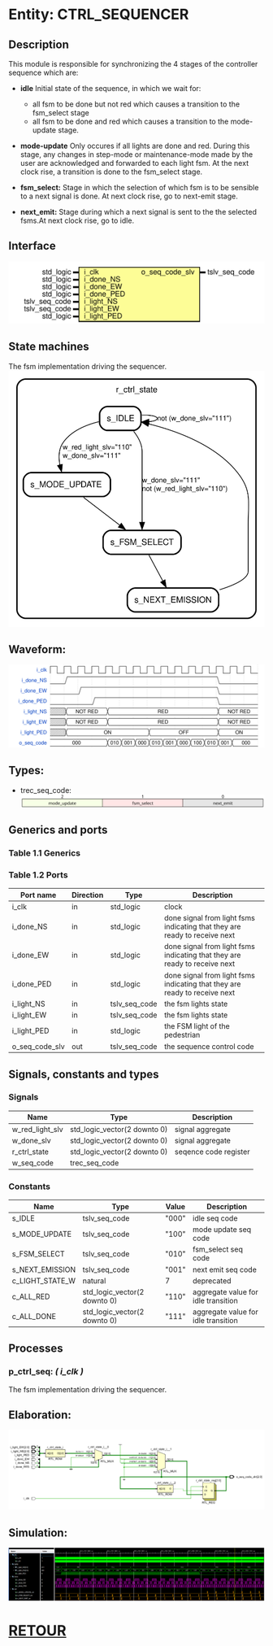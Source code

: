 &nbsp;&nbsp;

# Entity: CTRL_SEQUENCER
## Description
 This module is responsible for synchronizing the 4 stages of the controller sequence which are:
  * **idle**  Initial state of the sequence, in which we wait for:
	 - all fsm to be done but not red which causes a transition to the fsm_select stage
	 - all fsm to be done and red which causes a transition to the mode-update stage.
 
  * **mode-update**
 	Only occures if all lights are done and red. During this stage, any changes in step-mode or maintenance-mode made by the user are acknowledged and forwarded to each light fsm. At the next clock rise, a transition is done to the fsm_select stage.

  *  **fsm_select:**  Stage in which the selection of which fsm is to be sensible to a next signal is done. At next clock rise, go to next-emit stage.
  * **next_emit:** Stage during which a next signal is sent to the the selected fsms.At next clock rise, go to idle.
## Interface
![Diagram](media/CTRL_SEQUENCER.svg "Diagram")
## State machines
The fsm implementation driving the sequencer.
![Diagram_state_machine_0]( media/stm_CTRL_SEQUENCER_00.svg "Diagram")
## Waveform:
![alt text]( media/WF_CTRL_SEQUENCER.svg "title") 
## Types:
  - trec_seq_code:
    ![alt text](media/BF_TREC_SEQ_CODE.svg "title") 


 
## Generics and ports
### Table 1.1 Generics
### Table 1.2 Ports

| Port name      | Direction | Type          | Description                                                                 |
| -------------- | --------- | ------------- | --------------------------------------------------------------------------- |
| i_clk          | in        | std_logic     |  clock                                                                      |
| i_done_NS      | in        | std_logic     |  done signal from light fsms indicating that they are ready to receive next |
| i_done_EW      | in        | std_logic     |  done signal from light fsms indicating that they are ready to receive next |
| i_done_PED     | in        | std_logic     |  done signal from light fsms indicating that they are ready to receive next |
| i_light_NS     | in        | tslv_seq_code |  the fsm lights state                                                       |
| i_light_EW     | in        | tslv_seq_code |  the fsm lights state                                                       |
| i_light_PED    | in        | std_logic     |  the FSM light of the pedestrian                                            |
| o_seq_code_slv | out       | tslv_seq_code |  the sequence control code                                                  |

## Signals, constants and types
### Signals

| Name            | Type                         | Description            |
| --------------- | ---------------------------- | ---------------------- |
| w_red_light_slv | std_logic_vector(2 downto 0) |  signal aggregate      |
| w_done_slv      | std_logic_vector(2 downto 0) |  signal aggregate      |
| r_ctrl_state    | std_logic_vector(2 downto 0) |  seqence code register |
| w_seq_code      | trec_seq_code                |                        |

### Constants

| Name            | Type                         | Value  | Description                          |
| --------------- | ---------------------------- | ------ | ------------------------------------ |
| s_IDLE          | tslv_seq_code                |  "000" |  idle seq code                       |
| s_MODE_UPDATE   | tslv_seq_code                |  "100" |  mode update seq code                |
| s_FSM_SELECT    | tslv_seq_code                |  "010" |  fsm_select seq code                 |
| s_NEXT_EMISSION | tslv_seq_code                |  "001" |  next emit seq code                  |
| c_LIGHT_STATE_W | natural                      |  7     |  deprecated                          |
| c_ALL_RED       | std_logic_vector(2 downto 0) |  "110" |  aggregate value for idle transition |
| c_ALL_DONE      | std_logic_vector(2 downto 0) |  "111" |  aggregate value for idle transition |

## Processes
### p_ctrl_seq: ***( i_clk )***
 The fsm implementation driving the sequencer.

## Elaboration:
![bitfield](media/RTL2_CTRL_SEQUENCER.png "bitfield") 
## Simulation:
![bitfield](media/SIM_CTRL_SEQUENCER.png "bitfield")

# [RETOUR](../README.md)